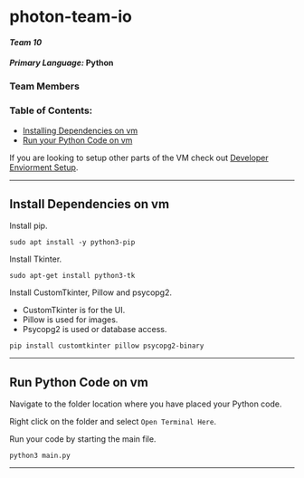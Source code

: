 # photon-team-io
#### _Team 10_
#### _Primary Language:_ **Python**

### Team Members

### Table of Contents:
- [Installing Dependencies on vm](#install-dependencies-on-vm)
- [Run your Python Code on vm](#run-python-code-on-vm)

If you are looking to setup other parts of the VM check out [Developer Enviorment Setup](https://github.com/andrewamidei/photon-team-io/blob/main/dev-environment-setup.md).

---

## Install Dependencies on vm

Install pip.
```
sudo apt install -y python3-pip
```

Install Tkinter.
```
sudo apt-get install python3-tk
```

Install CustomTkinter, Pillow and psycopg2.
- CustomTkinter is for the UI.
- Pillow is used for images.
- Psycopg2 is used or database access.
```
pip install customtkinter pillow psycopg2-binary
```

---

## Run Python Code on vm

Navigate to the folder location where you have placed your Python code. 

Right click on the folder and select `Open Terminal Here`.

Run your code by starting the main file.
```
python3 main.py
```

---